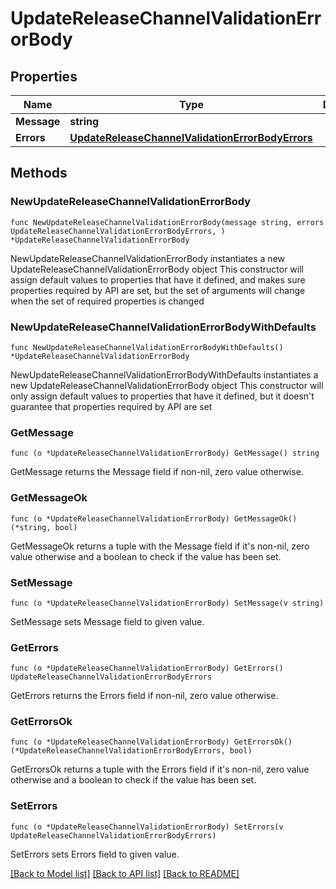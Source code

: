 # UpdateReleaseChannelValidationErrorBody

## Properties

Name | Type | Description | Notes
------------ | ------------- | ------------- | -------------
**Message** | **string** |  | 
**Errors** | [**UpdateReleaseChannelValidationErrorBodyErrors**](UpdateReleaseChannelValidationErrorBodyErrors.md) |  | 

## Methods

### NewUpdateReleaseChannelValidationErrorBody

`func NewUpdateReleaseChannelValidationErrorBody(message string, errors UpdateReleaseChannelValidationErrorBodyErrors, ) *UpdateReleaseChannelValidationErrorBody`

NewUpdateReleaseChannelValidationErrorBody instantiates a new UpdateReleaseChannelValidationErrorBody object
This constructor will assign default values to properties that have it defined,
and makes sure properties required by API are set, but the set of arguments
will change when the set of required properties is changed

### NewUpdateReleaseChannelValidationErrorBodyWithDefaults

`func NewUpdateReleaseChannelValidationErrorBodyWithDefaults() *UpdateReleaseChannelValidationErrorBody`

NewUpdateReleaseChannelValidationErrorBodyWithDefaults instantiates a new UpdateReleaseChannelValidationErrorBody object
This constructor will only assign default values to properties that have it defined,
but it doesn't guarantee that properties required by API are set

### GetMessage

`func (o *UpdateReleaseChannelValidationErrorBody) GetMessage() string`

GetMessage returns the Message field if non-nil, zero value otherwise.

### GetMessageOk

`func (o *UpdateReleaseChannelValidationErrorBody) GetMessageOk() (*string, bool)`

GetMessageOk returns a tuple with the Message field if it's non-nil, zero value otherwise
and a boolean to check if the value has been set.

### SetMessage

`func (o *UpdateReleaseChannelValidationErrorBody) SetMessage(v string)`

SetMessage sets Message field to given value.


### GetErrors

`func (o *UpdateReleaseChannelValidationErrorBody) GetErrors() UpdateReleaseChannelValidationErrorBodyErrors`

GetErrors returns the Errors field if non-nil, zero value otherwise.

### GetErrorsOk

`func (o *UpdateReleaseChannelValidationErrorBody) GetErrorsOk() (*UpdateReleaseChannelValidationErrorBodyErrors, bool)`

GetErrorsOk returns a tuple with the Errors field if it's non-nil, zero value otherwise
and a boolean to check if the value has been set.

### SetErrors

`func (o *UpdateReleaseChannelValidationErrorBody) SetErrors(v UpdateReleaseChannelValidationErrorBodyErrors)`

SetErrors sets Errors field to given value.



[[Back to Model list]](../README.md#documentation-for-models) [[Back to API list]](../README.md#documentation-for-api-endpoints) [[Back to README]](../README.md)


